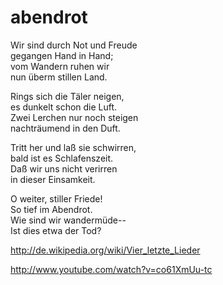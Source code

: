 abendrot
========


Wir sind durch Not und Freude  
gegangen Hand in Hand;  
vom Wandern ruhen wir  
nun überm stillen Land.  

Rings sich die Täler neigen,  
es dunkelt schon die Luft.  
Zwei Lerchen nur noch steigen  
nachträumend in den Duft.  

Tritt her und laß sie schwirren,  
bald ist es Schlafenszeit.  
Daß wir uns nicht verirren  
in dieser Einsamkeit.  

O weiter, stiller Friede!  
So tief im Abendrot.  
Wie sind wir wandermüde--  
Ist dies etwa der Tod?  

http://de.wikipedia.org/wiki/Vier_letzte_Lieder

http://www.youtube.com/watch?v=co61XmUu-tc
